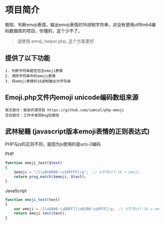 ﻿# 项目简介

剔除、判断emoji表情，输出emoji表情的16进制字符串，对没有使用utf8mb4编码数据库的项目，你懂的，这个少不了。

> 请使用 emoji_helper.php, 这个方案更好

## 提供了以下功能

	1. 判断字符串是否包含emoji表情
	2. 清除字符串中的emoji表情
	3. 将emoji表情的16进制输出为字符串

## Emoji.php文件内emoji unicode编码数组来源

	英文部分：取自开源项目 https://github.com/iamcal/php-emoji
	空白部分：工作中发现Bug后增加

## 武林秘籍 (javascript版本emoji表情的正则表达式)
PHP与js的正则不同，是因为js使用的是ucs-2编码

PHP
```php
function emoji_test($text)
{
	$emoji = "/[\u010000-\u10FFFF]/g";  // 4字节utf-16 = emoji
	return preg_match($emoji, $text);
}
```

JavaScript
```javascript
function emoji_test(text)
{
	var emoji = /[\uD800-\uDBFF][\uDC00-\uDFFF]/g;  // 4字节utf-16 = emoji
	return emoji.test(text);
}
```
